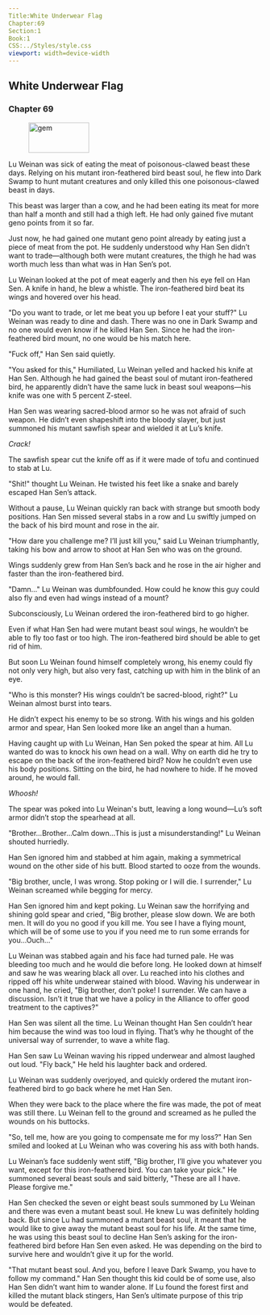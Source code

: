 ```yaml
---
Title:White Underwear Flag 
Chapter:69 
Section:1 
Book:1 
CSS:../Styles/style.css 
viewport: width=device-width
---
```

  
## White Underwear Flag
### Chapter 69
  
<figure>
	<img src="../Images/gem.gif" alt="gem" id="gem" width="120" height="60" />
</figure>
  

  
Lu Weinan was sick of eating the meat of poisonous-clawed beast these days. Relying on his mutant iron-feathered bird beast soul, he flew into Dark Swamp to hunt mutant creatures and only killed this one poisonous-clawed beast in days.

This beast was larger than a cow, and he had been eating its meat for more than half a month and still had a thigh left. He had only gained five mutant geno points from it so far.

Just now, he had gained one mutant geno point already by eating just a piece of meat from the pot. He suddenly understood why Han Sen didn’t want to trade—although both were mutant creatures, the thigh he had was worth much less than what was in Han Sen’s pot.

Lu Weinan looked at the pot of meat eagerly and then his eye fell on Han Sen. A knife in hand, he blew a whistle. The iron-feathered bird beat its wings and hovered over his head.

"Do you want to trade, or let me beat you up before I eat your stuff?" Lu Weinan was ready to dine and dash. There was no one in Dark Swamp and no one would even know if he killed Han Sen. Since he had the iron-feathered bird mount, no one would be his match here.

"Fuck off," Han Sen said quietly.

"You asked for this," Humiliated, Lu Weinan yelled and hacked his knife at Han Sen. Although he had gained the beast soul of mutant iron-feathered bird, he apparently didn’t have the same luck in beast soul weapons—his knife was one with 5 percent Z-steel.

Han Sen was wearing sacred-blood armor so he was not afraid of such weapon. He didn’t even shapeshift into the bloody slayer, but just summoned his mutant sawfish spear and wielded it at Lu’s knife.

*Crack!*

The sawfish spear cut the knife off as if it were made of tofu and continued to stab at Lu.

"Shit!" thought Lu Weinan. He twisted his feet like a snake and barely escaped Han Sen’s attack.

Without a pause, Lu Weinan quickly ran back with strange but smooth body positions. Han Sen missed several stabs in a row and Lu swiftly jumped on the back of his bird mount and rose in the air.

"How dare you challenge me? I’ll just kill you," said Lu Weinan triumphantly, taking his bow and arrow to shoot at Han Sen who was on the ground.

Wings suddenly grew from Han Sen’s back and he rose in the air higher and faster than the iron-feathered bird.

"Damn..." Lu Weinan was dumbfounded. How could he know this guy could also fly and even had wings instead of a mount?

Subconsciously, Lu Weinan ordered the iron-feathered bird to go higher.

Even if what Han Sen had were mutant beast soul wings, he wouldn’t be able to fly too fast or too high. The iron-feathered bird should be able to get rid of him.

But soon Lu Weinan found himself completely wrong, his enemy could fly not only very high, but also very fast, catching up with him in the blink of an eye.

"Who is this monster? His wings couldn’t be sacred-blood, right?" Lu Weinan almost burst into tears.

He didn’t expect his enemy to be so strong. With his wings and his golden armor and spear, Han Sen looked more like an angel than a human.

Having caught up with Lu Weinan, Han Sen poked the spear at him. All Lu wanted do was to knock his own head on a wall. Why on earth did he try to escape on the back of the iron-feathered bird? Now he couldn’t even use his body positions. Sitting on the bird, he had nowhere to hide. If he moved around, he would fall.

*Whoosh!*

The spear was poked into Lu Weinan's butt, leaving a long wound—Lu’s soft armor didn’t stop the spearhead at all.

"Brother...Brother...Calm down...This is just a misunderstanding!" Lu Weinan shouted hurriedly.

Han Sen ignored him and stabbed at him again, making a symmetrical wound on the other side of his butt. Blood started to ooze from the wounds.

"Big brother, uncle, I was wrong. Stop poking or I will die. I surrender," Lu Weinan screamed while begging for mercy.

Han Sen ignored him and kept poking. Lu Weinan saw the horrifying and shining gold spear and cried, "Big brother, please slow down. We are both men. It will do you no good if you kill me. You see I have a flying mount, which will be of some use to you if you need me to run some errands for you...Ouch..."

Lu Weinan was stabbed again and his face had turned pale. He was bleeding too much and he would die before long. He looked down at himself and saw he was wearing black all over. Lu reached into his clothes and ripped off his white underwear stained with blood. Waving his underwear in one hand, he cried, "Big brother, don’t poke! I surrender. We can have a discussion. Isn’t it true that we have a policy in the Alliance to offer good treatment to the captives?"

Han Sen was silent all the time. Lu Weinan thought Han Sen couldn’t hear him because the wind was too loud in flying. That’s why he thought of the universal way of surrender, to wave a white flag.

Han Sen saw Lu Weinan waving his ripped underwear and almost laughed out loud. "Fly back," He held his laughter back and ordered.

Lu Weinan was suddenly overjoyed, and quickly ordered the mutant iron-feathered bird to go back where he met Han Sen.

When they were back to the place where the fire was made, the pot of meat was still there. Lu Weinan fell to the ground and screamed as he pulled the wounds on his buttocks.

"So, tell me, how are you going to compensate me for my loss?" Han Sen smiled and looked at Lu Weinan who was covering his ass with both hands.

Lu Weinan’s face suddenly went stiff, "Big brother, I’ll give you whatever you want, except for this iron-feathered bird. You can take your pick." He summoned several beast souls and said bitterly, "These are all I have. Please forgive me."

Han Sen checked the seven or eight beast souls summoned by Lu Weinan and there was even a mutant beast soul. He knew Lu was definitely holding back. But since Lu had summoned a mutant beast soul, it meant that he would like to give away the mutant beast soul for his life. At the same time, he was using this beast soul to decline Han Sen’s asking for the iron-feathered bird before Han Sen even asked. He was depending on the bird to survive here and wouldn’t give it up for the world.

"That mutant beast soul. And you, before I leave Dark Swamp, you have to follow my command." Han Sen thought this kid could be of some use, also Han Sen didn’t want him to wander alone. If Lu found the forest first and killed the mutant black stingers, Han Sen’s ultimate purpose of this trip would be defeated.